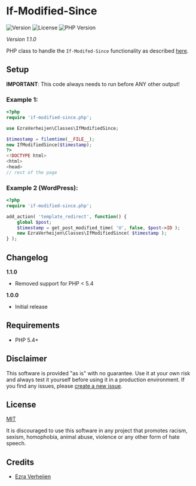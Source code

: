 # If-Modified-Since

![Version](https://img.shields.io/badge/version-1.1.0-green.svg) ![License](https://img.shields.io/badge/license-MIT-green.svg) ![PHP Version](https://img.shields.io/badge/PHP-5.4%2B-red.svg)

*Version 1.1.0*

PHP class to handle the `If-Modifed-Since` functionality as described [here](https://varvy.com/ifmodified.html).

## Setup

**IMPORTANT**: This code always needs to run before ANY other output!

### Example 1:

```php
<?php
require 'if-modified-since.php';

use EzraVerheijen\Classes\IfModifiedSince;

$timestamp = filemtime(__FILE__);
new IfModifiedSince($timestamp);
?>
<!DOCTYPE html>
<html>
<head>
// rest of the page
```

### Example 2 (WordPress):

```php
<?php
require 'if-modified-since.php';

add_action( 'template_redirect', function() {
    global $post;
    $timestamp = get_post_modified_time( 'U', false, $post->ID );
    new EzraVerheijen\Classes\IfModifiedSince( $timestamp );
} );
```

## Changelog

**1.1.0**

- Removed support for PHP < 5.4

**1.0.0**

- Initial release

## Requirements

- PHP 5.4+

## Disclaimer

This software is provided "as is" with no guarantee. Use it at your own risk and always test it yourself before using it in a production environment. If you find any issues, please [create a new issue](https://github.com/ezraverheijen/if-modified-since/issues/new).

## License

[MIT](https://opensource.org/licenses/MIT)

It is discouraged to use this software in any project that promotes racism, sexism, homophobia, animal abuse, violence or any other form of hate speech.

## Credits

- [Ezra Verheijen](https://github.com/ezraverheijen)